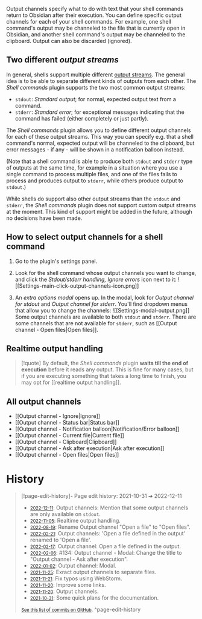 Output channels specify what to do with text that your shell commands return to Obsidian after their execution. You can define specific output channels for each of your shell commands. For example, one shell command's output may be channeled to the file that is currently open in Obsidian, and another shell command's output may be channeled to the clipboard. Output can also be discarded (ignored).

## Two different *output streams*
In general, shells support multiple different [output streams](https://en.wikipedia.org/wiki/Standard_streams). The general idea is to be able to separate different kinds of outputs from each other. The *Shell commands* plugin supports the two most common output streams:
- `stdout`: *Standard output*; for normal, expected output text from a command.
- `stderr`: *Standard error*; for exceptional messages indicating that the command has failed (either completely or just partly).

The *Shell commands* plugin allows you to define different output channels for each of these output streams. This way you can specify e.g. that a shell command's normal, expected output will be channeled to the clipboard, but error messages - if any - will be shown in a notification balloon instead.

(Note that a shell command is able to produce both `stdout` and `stderr` type of outputs at the same time, for example in a situation where you use a single command to process multiple files, and one of the files fails to process and produces output to `stderr`, while others produce output to `stdout`.)

While shells do support also other output streams than the `stdout` and `stderr`, the *Shell commands* plugin does not support custom output streams at the moment. This kind of support might be added in the future, although no decisions have been made.

## How to select output channels for a shell command
1. Go to the plugin's settings panel.
2. Look for the shell command whose output channels you want to change, and click the *Stdout/stderr handling, Ignore errors* icon next to it:
  ![[Settings-main-click-output-channels-icon.png]]
  
3. An *extra options modal* opens up. In the modal, look for *Output channel for stdout* and *Output channel for stderr*. You'll find dropdown menus that allow you to change the channels:
  ![[Settings-modal-output.png]]
Some output channels are available to both `stdout` and `stderr`. There are some channels that are not available for `stderr`, such as [[Output channel - Open files|Open files]].

## Realtime output handling
> [!quote]
> By default, the *Shell commands* plugin **waits till the end of execution** before it reads any output. This is fine for many cases, but if you are executing something that takes a long time to finish, you may opt for [[realtime output handling]].

## All output channels
- [[Output channel - Ignore|Ignore]]
- [[Output channel - Status bar|Status bar]]
- [[Output channel - Notification balloon|Notification/Error balloon]]
- [[Output channel - Current file|Current file]]
- [[Output channel - Clipboard|Clipboard]]
- [[Output channel - Ask after execution|Ask after execution]]
- [[Output channel - Open files|Open files]]

# History


> [!page-edit-history]- Page edit history: 2021-10-31 &#10132; 2022-12-11
> - [<small>2022-12-11</small>](https://github.com/Taitava/obsidian-shellcommands-documentation/commit/97879fc6f02642444d1a61eee52f83b35a0ef86d): Output channels: Mention that some output channels are only available on `stdout`.
> - [<small>2022-11-05</small>](https://github.com/Taitava/obsidian-shellcommands-documentation/commit/ba41cfb111b3cfd904f82df2746ef4689d9abba3): Realtime output handling.
> - [<small>2022-08-19</small>](https://github.com/Taitava/obsidian-shellcommands-documentation/commit/7c6f5146f8f90047f63fd90bfbe81f024d6513ea): Rename Output channel "Open a file" to "Open files".
> - [<small>2022-02-21</small>](https://github.com/Taitava/obsidian-shellcommands-documentation/commit/10927a104173795814a93a66febebdf536563faa): Output channels: 'Open a file defined in the output' renamed to 'Open a file'.
> - [<small>2022-02-17</small>](https://github.com/Taitava/obsidian-shellcommands-documentation/commit/de08ed9e9c01e8c184e498473dafc44cad9eb0e0): Output channel: Open a file defined in the output.
> - [<small>2022-02-06</small>](https://github.com/Taitava/obsidian-shellcommands-documentation/commit/1a84fe59a57f760fa9773a70cf41693982d571ef): #134: Output channel - Modal: Change the title to "Output channel - Ask after execution".
> - [<small>2022-01-02</small>](https://github.com/Taitava/obsidian-shellcommands-documentation/commit/88f88ce46a22a9a7ae4ce3f93727dca1ed8b97bd): Output channel: Modal.
> - [<small>2021-11-25</small>](https://github.com/Taitava/obsidian-shellcommands-documentation/commit/e98d750bc24d867629c6de1fa5019c31b6e87f49): Exract output channels to separate files.
> - [<small>2021-11-21</small>](https://github.com/Taitava/obsidian-shellcommands-documentation/commit/f368a217fcc5484e3f078b598d6a2c3e2cbe35cb): Fix typos using WebStorm.
> - [<small>2021-11-20</small>](https://github.com/Taitava/obsidian-shellcommands-documentation/commit/49f6a5aa991b118b0193538cb111300aca91dc96): Improve some links.
> - [<small>2021-11-20</small>](https://github.com/Taitava/obsidian-shellcommands-documentation/commit/a0b2ca18f74c8ece9499165e26bda7750e6945cd): Output channels.
> - [<small>2021-10-31</small>](https://github.com/Taitava/obsidian-shellcommands-documentation/commit/2dd3261379bc2817e7ea01b96872402ad7c3c4d1): Some quick plans for the documentation.
> 
> [<small>See this list of commits on GitHub</small>](https://github.com/Taitava/obsidian-shellcommands-documentation/commits/main/./Output%20handling/Output%20channels.md).
> ^page-edit-history
